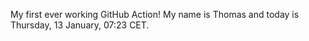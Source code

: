 My first ever working GitHub Action!
My name is Thomas and today is Thursday, 13 January, 07:23 CET. 
